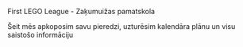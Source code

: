 First LEGO League - Zaķumuižas pamatskola

Šeit mēs apkoposim savu pieredzi, uzturēsim kalendāra plānu un visu saistošo informāciju
